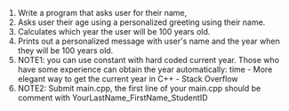 
1. Write a program that asks user for their name,
2. Asks user their age using a personalized greeting using their name.
3. Calculates which year the user will be 100 years old.
4. Prints out a personalized message with user's name and the year when they will be 100 years old.
5. NOTE1: you can use constant with hard coded current year. Those who have some experience can obtain the year automatically: time - More elegant way to get the current year in C++ - Stack Overflow
6. NOTE2: Submit main.cpp, the first line of your main.cpp should be comment with YourLastName_FirstName_StudentID